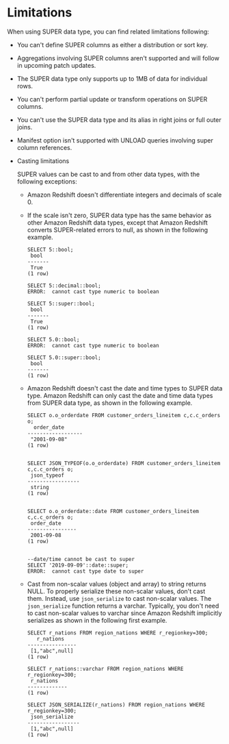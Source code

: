 # Limitations<a name="limitations-super"></a>

When using SUPER data type, you can find related limitations following:
+ You can't define SUPER columns as either a distribution or sort key\.
+ Aggregations involving SUPER columns aren't supported and will follow in upcoming patch updates\. 
+ The SUPER data type only supports up to 1MB of data for individual rows\.
+ You can't perform partial update or transform operations on SUPER columns\.
+ You can't use the SUPER data type and its alias in right joins or full outer joins\.
+ Manifest option isn't supported with UNLOAD queries involving super column references\.
+ Casting limitations

  SUPER values can be cast to and from other data types, with the following exceptions:
  + Amazon Redshift doesn't differentiate integers and decimals of scale 0\.
  + If the scale isn't zero, SUPER data type has the same behavior as other Amazon Redshift data types, except that Amazon Redshift converts SUPER\-related errors to null, as shown in the following example\.

    ```
    SELECT 5::bool;
     bool
    -------
     True
    (1 row)
    
    SELECT 5::decimal::bool;
    ERROR:  cannot cast type numeric to boolean
    
    SELECT 5::super::bool;
     bool
    -------
     True
    (1 row)
    
    SELECT 5.0::bool;
    ERROR:  cannot cast type numeric to boolean
    
    SELECT 5.0::super::bool;
     bool
    -------
    (1 row)
    ```
  + Amazon Redshift doesn't cast the date and time types to SUPER data type\. Amazon Redshift can only cast the date and time data types from SUPER data type, as shown in the following example\.

    ```
    SELECT o.o_orderdate FROM customer_orders_lineitem c,c.c_orders o;
      order_date
    ------------------
     "2001-09-08"
    (1 row)
    
    
    SELECT JSON_TYPEOF(o.o_orderdate) FROM customer_orders_lineitem c,c.c_orders o;
     json_typeof
    -----------------
     string
    (1 row)
    
    
    SELECT o.o_orderdate::date FROM customer_orders_lineitem c,c.c_orders o;
     order_date
    ----------------
     2001-09-08
    (1 row)
    
    
    --date/time cannot be cast to super 
    SELECT '2019-09-09'::date::super;
    ERROR:  cannot cast type date to super
    ```
  + Cast from non\-scalar values \(object and array\) to string returns NULL\. To properly serialize these non\-scalar values, don't cast them\. Instead, use `json_serialize` to cast non\-scalar values\. The `json_serialize` function returns a varchar\. Typically, you don't need to cast non\-scalar values to varchar since Amazon Redshift implicitly serializes as shown in the following first example\. 

    ```
    SELECT r_nations FROM region_nations WHERE r_regionkey=300;
       r_nations
    ----------------
     [1,"abc",null]
    (1 row)
    
    SELECT r_nations::varchar FROM region_nations WHERE r_regionkey=300;
     r_nations
    -------------
    (1 row)
    
    SELECT JSON_SERIALIZE(r_nations) FROM region_nations WHERE r_regionkey=300;
     json_serialize
    -----------------
     [1,"abc",null]
    (1 row)
    ```